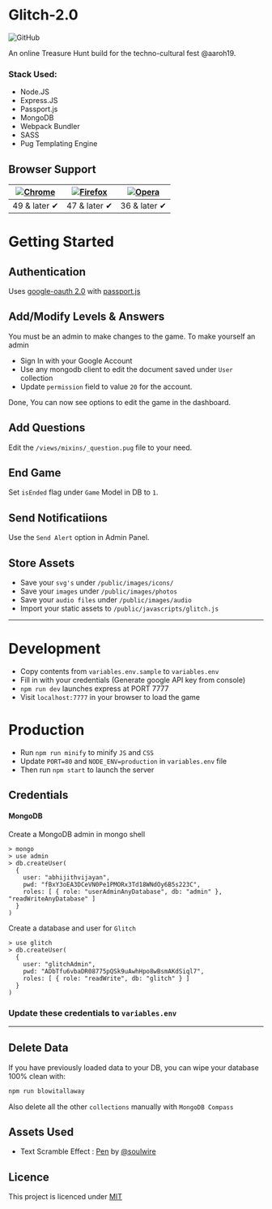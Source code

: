 # Glitch-2.0
![GitHub](https://img.shields.io/github/license/abhijithvijayan/glitch-2.0.svg)

An online Treasure Hunt build for the techno-cultural fest @aaroh19.

### Stack Used:
- Node.JS
- Express.JS
- Passport.js
- MongoDB
- Webpack Bundler
- SASS
- Pug Templating Engine

## Browser Support

[![Chrome](https://raw.github.com/alrra/browser-logos/master/src/chrome/chrome_48x48.png)](https://chrome.google.com/webstore/detail/kutt/pklakpjfiegjacoppcodencchehlfnpd) | [![Firefox](https://raw.github.com/alrra/browser-logos/master/src/firefox/firefox_48x48.png)](https://addons.mozilla.org/firefox/addon/kutt/) | [![Opera](https://raw.github.com/alrra/browser-logos/master/src/opera/opera_48x48.png)](CONTRIBUTING.md#for-opera-users) |
--- | --- | --- |
49 & later ✔ | 47 & later ✔ | 36 & later ✔

# Getting Started

## Authentication
Uses [google-oauth 2.0](http://www.passportjs.org/packages/passport-google-oauth20/) with [passport.js](http://www.passportjs.org/)

## Add/Modify Levels & Answers

You must be an admin to make changes to the game.
To make yourself an admin
- Sign In with your Google Account
- Use any mongodb client to edit the document saved under `User` collection
- Update `permission` field to value `20` for the account.

Done, You can now see options to edit the game in the dashboard.


## Add Questions
Edit the `/views/mixins/_question.pug` file to your need.

## End Game
Set `isEnded` flag under `Game` Model in DB to `1`.

## Send Notificatiions
Use the `Send Alert` option in Admin Panel.

## Store Assets
- Save your `svg's` under `/public/images/icons/`
- Save your `images` under `/public/images/photos`
- Save your `audio files` under `/public/images/audio`
- Import your static assets to `/public/javascripts/glitch.js`

<hr />

# Development

- Copy contents from `variables.env.sample` to `variables.env`
- Fill in with your credentials (Generate google API key from console)
- `npm run dev` launches express at PORT 7777
- Visit `localhost:7777` in your browser to load the game

# Production
- Run `npm run minify` to minify `JS` and `CSS`
- Update `PORT=80` and `NODE_ENV=production`  in `variables.env` file
- Then run `npm start` to launch the server

## Credentials

#### MongoDB
Create a MongoDB admin in mongo shell
```
> mongo
> use admin
> db.createUser(
  {
    user: "abhijithvijayan",
    pwd: "fBxY3oEA3DCeVN0Pe1PMORx3Td18WNdOy6B5s223C",
    roles: [ { role: "userAdminAnyDatabase", db: "admin" }, "readWriteAnyDatabase" ]
  }
)
```
Create a database and user for `Glitch`
```
> use glitch
> db.createUser(
  {
    user: "glitchAdmin",
    pwd: "ADbTfu6vbaDR08775pQSk9uAwhHpo8wBsmAKdSiql7",
    roles: [ { role: "readWrite", db: "glitch" } ]
  }
)
```
### Update these credentials to `variables.env`

<hr />

## Delete Data

If you have previously loaded data to your DB, you can wipe your database 100% clean with:

```bash
npm run blowitallaway
```
Also delete all the other `collections` manually with `MongoDB Compass`

## Assets Used

- Text Scramble Effect : [Pen](https://codepen.io/soulwire/pen/mErPAK) by [@soulwire](https://codepen.io/soulwire/)
<!-- - Parallax Star background : [Pen](https://codepen.io/saransh/pen/BKJun) by [@saransh](https://codepen.io/saransh/) -->

## Licence
This project is licenced under [MIT](LICENCE)
